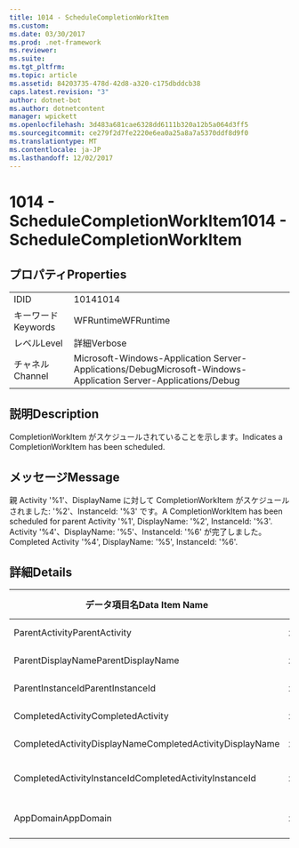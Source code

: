 ```yaml
---
title: 1014 - ScheduleCompletionWorkItem
ms.custom: 
ms.date: 03/30/2017
ms.prod: .net-framework
ms.reviewer: 
ms.suite: 
ms.tgt_pltfrm: 
ms.topic: article
ms.assetid: 84203735-478d-42d8-a320-c175dbddcb38
caps.latest.revision: "3"
author: dotnet-bot
ms.author: dotnetcontent
manager: wpickett
ms.openlocfilehash: 3d483a681cae6328dd6111b320a12b5a064d3ff5
ms.sourcegitcommit: ce279f2d7fe2220e6ea0a25a8a7a5370ddf8d9f0
ms.translationtype: MT
ms.contentlocale: ja-JP
ms.lasthandoff: 12/02/2017
---
```

# <a name="1014---schedulecompletionworkitem"></a><span data-ttu-id="89431-102">1014 - ScheduleCompletionWorkItem</span><span class="sxs-lookup"><span data-stu-id="89431-102">1014 - ScheduleCompletionWorkItem</span></span>
## <a name="properties"></a><span data-ttu-id="89431-103">プロパティ</span><span class="sxs-lookup"><span data-stu-id="89431-103">Properties</span></span>  
  
|||  
|-|-|  
|<span data-ttu-id="89431-104">ID</span><span class="sxs-lookup"><span data-stu-id="89431-104">ID</span></span>|<span data-ttu-id="89431-105">1014</span><span class="sxs-lookup"><span data-stu-id="89431-105">1014</span></span>|  
|<span data-ttu-id="89431-106">キーワード</span><span class="sxs-lookup"><span data-stu-id="89431-106">Keywords</span></span>|<span data-ttu-id="89431-107">WFRuntime</span><span class="sxs-lookup"><span data-stu-id="89431-107">WFRuntime</span></span>|  
|<span data-ttu-id="89431-108">レベル</span><span class="sxs-lookup"><span data-stu-id="89431-108">Level</span></span>|<span data-ttu-id="89431-109">詳細</span><span class="sxs-lookup"><span data-stu-id="89431-109">Verbose</span></span>|  
|<span data-ttu-id="89431-110">チャネル</span><span class="sxs-lookup"><span data-stu-id="89431-110">Channel</span></span>|<span data-ttu-id="89431-111">Microsoft-Windows-Application Server-Applications/Debug</span><span class="sxs-lookup"><span data-stu-id="89431-111">Microsoft-Windows-Application Server-Applications/Debug</span></span>|  
  
## <a name="description"></a><span data-ttu-id="89431-112">説明</span><span class="sxs-lookup"><span data-stu-id="89431-112">Description</span></span>  
 <span data-ttu-id="89431-113">CompletionWorkItem がスケジュールされていることを示します。</span><span class="sxs-lookup"><span data-stu-id="89431-113">Indicates a CompletionWorkItem has been scheduled.</span></span>  
  
## <a name="message"></a><span data-ttu-id="89431-114">メッセージ</span><span class="sxs-lookup"><span data-stu-id="89431-114">Message</span></span>  
 <span data-ttu-id="89431-115">親 Activity '%1'、DisplayName に対して CompletionWorkItem がスケジュールされました: '%2'、InstanceId: '%3' です。</span><span class="sxs-lookup"><span data-stu-id="89431-115">A CompletionWorkItem has been scheduled for parent Activity '%1', DisplayName: '%2', InstanceId: '%3'.</span></span>  <span data-ttu-id="89431-116">Activity '%4'、DisplayName: '%5'、InstanceId: '%6' が完了しました。</span><span class="sxs-lookup"><span data-stu-id="89431-116">Completed Activity '%4', DisplayName: '%5', InstanceId: '%6'.</span></span>  
  
## <a name="details"></a><span data-ttu-id="89431-117">詳細</span><span class="sxs-lookup"><span data-stu-id="89431-117">Details</span></span>  
  
|<span data-ttu-id="89431-118">データ項目名</span><span class="sxs-lookup"><span data-stu-id="89431-118">Data Item Name</span></span>|<span data-ttu-id="89431-119">データ項目の型</span><span class="sxs-lookup"><span data-stu-id="89431-119">Data Item Type</span></span>|<span data-ttu-id="89431-120">説明</span><span class="sxs-lookup"><span data-stu-id="89431-120">Description</span></span>|  
|--------------------|--------------------|-----------------|  
|<span data-ttu-id="89431-121">ParentActivity</span><span class="sxs-lookup"><span data-stu-id="89431-121">ParentActivity</span></span>|<span data-ttu-id="89431-122">xs:string</span><span class="sxs-lookup"><span data-stu-id="89431-122">xs:string</span></span>|<span data-ttu-id="89431-123">親アクティビティの型名。</span><span class="sxs-lookup"><span data-stu-id="89431-123">The type name of the parent activity.</span></span>|  
|<span data-ttu-id="89431-124">ParentDisplayName</span><span class="sxs-lookup"><span data-stu-id="89431-124">ParentDisplayName</span></span>|<span data-ttu-id="89431-125">xs:string</span><span class="sxs-lookup"><span data-stu-id="89431-125">xs:string</span></span>|<span data-ttu-id="89431-126">親アクティビティの表示名。</span><span class="sxs-lookup"><span data-stu-id="89431-126">The display name of the parent activity.</span></span>|  
|<span data-ttu-id="89431-127">ParentInstanceId</span><span class="sxs-lookup"><span data-stu-id="89431-127">ParentInstanceId</span></span>|<span data-ttu-id="89431-128">xs:string</span><span class="sxs-lookup"><span data-stu-id="89431-128">xs:string</span></span>|<span data-ttu-id="89431-129">親アクティビティのインスタンス ID。</span><span class="sxs-lookup"><span data-stu-id="89431-129">The instance id of the parent activity.</span></span>|  
|<span data-ttu-id="89431-130">CompletedActivity</span><span class="sxs-lookup"><span data-stu-id="89431-130">CompletedActivity</span></span>|<span data-ttu-id="89431-131">xs:string</span><span class="sxs-lookup"><span data-stu-id="89431-131">xs:string</span></span>|<span data-ttu-id="89431-132">完了したアクティビティの型名。</span><span class="sxs-lookup"><span data-stu-id="89431-132">The type name of the completed activity.</span></span>|  
|<span data-ttu-id="89431-133">CompletedActivityDisplayName</span><span class="sxs-lookup"><span data-stu-id="89431-133">CompletedActivityDisplayName</span></span>|<span data-ttu-id="89431-134">xs:string</span><span class="sxs-lookup"><span data-stu-id="89431-134">xs:string</span></span>|<span data-ttu-id="89431-135">完了したアクティビティの表示名。</span><span class="sxs-lookup"><span data-stu-id="89431-135">The display name of the completed activity.</span></span>|  
|<span data-ttu-id="89431-136">CompletedActivityInstanceId</span><span class="sxs-lookup"><span data-stu-id="89431-136">CompletedActivityInstanceId</span></span>|<span data-ttu-id="89431-137">xs:string</span><span class="sxs-lookup"><span data-stu-id="89431-137">xs:string</span></span>|<span data-ttu-id="89431-138">完了したアクティビティのインスタンス ID。</span><span class="sxs-lookup"><span data-stu-id="89431-138">The instance id of the completed activity.</span></span>|  
|<span data-ttu-id="89431-139">AppDomain</span><span class="sxs-lookup"><span data-stu-id="89431-139">AppDomain</span></span>|<span data-ttu-id="89431-140">xs:string</span><span class="sxs-lookup"><span data-stu-id="89431-140">xs:string</span></span>|<span data-ttu-id="89431-141">AppDomain.CurrentDomain.FriendlyName で返される文字列。</span><span class="sxs-lookup"><span data-stu-id="89431-141">The string returned by AppDomain.CurrentDomain.FriendlyName.</span></span>|
